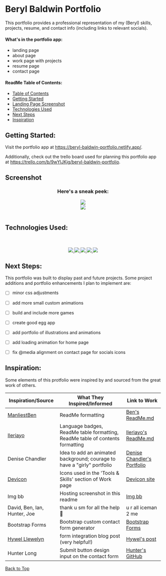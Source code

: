 # Beryl Baldwin Portfolio

This portfolio provides a professional representation of my (Beryl) skills, projects, resume, and contact info (including links to relevant socials).

#### What's in the portfolio app:
  - landing page
  - about page
  - work page with projects
  - resume page
  - contact page



#### ReadMe Table of Contents:
  - [Table of Contents](#table-of-contents)
  - [Getting Started](#getting-started)
  - [Landing Page Screenshot](#screenshot)
  - [Technologies Used](#technologies-used)
  - [Next Steps](#next-steps)
  - [Inspiration](#inspiration)


## Getting Started:

Visit the portfolio app at <a href="https://beryl-baldwin-portfolio.netlify.app/" target="_blank">https://beryl-baldwin-portfolio.netlify.app/</a>.

Additionally, check out the trello board used for planning this portfolio app at <a href="https://trello.com/b/9wYlJKjg/beryl-baldwin-portfolio" target="_blank">https://trello.com/b/9wYlJKjg/beryl-baldwin-portfolio</a>.


## Screenshot

<div align="center">
<h3>Here's a sneak peek:</h3>
<img align="center" src="https://i.ibb.co/5svB4fw/portfolio-landing.png">
<br>
</div>

<div align="center">
<img align="center" src="https://i.ibb.co/YjP91MD/portfolio-work.png">
<br>
</div>
<br>

## Technologies Used:
<div align ="center">
<br>
<br>
<a href="#"><img src="https://img.shields.io/badge/html5-%23E34F26.svg?style=for-the-badge&logo=html5&logoColor=white" />  </a>
<a href ="#"><img src="https://img.shields.io/badge/javascript-%23323330.svg?style=for-the-badge&logo=javascript&logoColor=%23F7DF1E" />  </a>
<a href="#"><img src="https://img.shields.io/badge/Visual%20Studio-5C2D91.svg?style=for-the-badge&logo=visual-studio&logoColor=white" /> </a>
<a href="#"><img src="https://img.shields.io/badge/css3-%231572B6.svg?style=for-the-badge&logo=css3&logoColor=white" />  </a>
<a href="#"><img src="https://img.shields.io/badge/bootstrap-%23563D7C.svg?style=for-the-badge&logo=bootstrap&logoColor=white" /> </a>

</div>



## Next Steps:

This portfolio was built to display past and future projects. Some project additions and portfolio enhancements I plan to implement are:

- [ ] minor css adjustments
- [ ] add more small custom animations
- [ ] build and include more games
- [ ] create good egg app
- [ ] add portfolio of illustrations and animations
- [ ] add loading animation for home page
- [ ] fix @media alignment on contact page for socials icons


## Inspiration:

Some elements of this protfolio were inspired by and sourced from the great work of others. 

| Inspiration/Source         | What They Inspired/Informed                      | Link to Work                              |
| ------------------- | --------------------------------------- | ----------------------------------------- |
| <a href="https://github.com/ManliestBen" target="_blank">ManliestBen</a>          | ReadMe formatting                       | <a href="https://github.com/ManliestBen/ManliestBen/blob/main/README.md#" target="_blank"> Ben's ReadMe.md</a>|
| <a href="https://github.com/Ileriayo" target="_blank">Ileriayo</a>            | Language badges, ReadMe table formatting, ReadMe table of contents formatting| <a href="https://github.com/Ileriayo/markdown-badges#readme" target="_blank"> Ileriayo's ReadMe.md</a>|
| Denise Chandler     | Idea to add an animated background; courage to have a "girly" portfolio| <a href="https://denisechandler.com/" target="_blank">Denise Chandler's Portfolio</a>|
| <a href="https://github.com/devicons/devicon/" target="_blank">Devicon</a>    | Icons used in the 'Tools & Skills' section of Work page | <a href="https://devicon.dev/" target="_blank">Devicon site</a>|
| Img bb    | Hosting screenshot in this readme | <a href="https://imgbb.com/" target="_blank">Img bb</a>|
| David, Ben, Ian, Hunter, Joe | thank u sm for all the help 🥺 | u r all iceman 2 me |
|Bootstrap Forms| Bootstrap custom contact form generator | <a href="https://bootstrapformbuilder.com/" target="_blank">Bootstrap Forms</a> |
| <a href="https://github.com/hyweljohnllewellyn" target="_blank">Hywel Llewelyn</a> | form integration blog post (very helpful!) | <a href="https://www.hywel.me/sites/2021/11/15/website-page-with-contact-form-using-html-github-and-netlify.html" target="_blank">Hywel's post</a> |
| Hunter Long   |  Submit button design input on the contact form | <a href="https://github.com/whlong1">Hunter's GitHub</a> |


[Back to Top](#readme-table-of-contents)